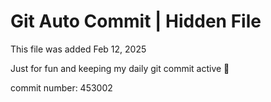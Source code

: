 # Git Auto Commit | Hidden File

This file was added Feb 12, 2025

Just for fun and keeping my daily git commit active 🤪

commit number: 453002
